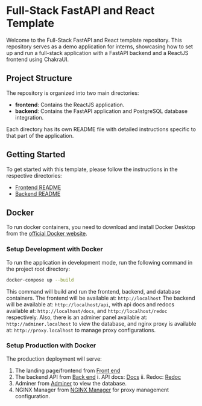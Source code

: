 # Full-Stack FastAPI and React Template

Welcome to the Full-Stack FastAPI and React template repository. This repository serves as a demo application for interns, showcasing how to set up and run a full-stack application with a FastAPI backend and a ReactJS frontend using ChakraUI.

## Project Structure

The repository is organized into two main directories:

- **frontend**: Contains the ReactJS application.
- **backend**: Contains the FastAPI application and PostgreSQL database integration.

Each directory has its own README file with detailed instructions specific to that part of the application.

## Getting Started

To get started with this template, please follow the instructions in the respective directories:

- [Frontend README](./frontend/README.md)
- [Backend README](./backend/README.md)

## Docker

To run docker containers, you need to download and install Docker Desktop from the [official Docker website](https://www.docker.com/products/docker-desktop).

### Setup Development with Docker

To run the application in development mode, run the following command in the project root directory:

```bash
docker-compose up --build
```

This command will build and run the frontend, backend, and database containers. 
The frontend will be available at: `http://localhost` 
The backend will be available at: `http://localhost/api`, 
with api docs and redocs available at: `http://localhost/docs`,
and `http://localhost/redoc` respectively.
Also, there is an adminer panel available at: `http://adminer.localhost` to view the database, and nginx proxy is available at: `http://proxy.localhost` to manage proxy configurations.

### Setup Production with Docker

The production deployment will serve:

1. The landing page/frontend from [Front end](https://tulbadex.jumpingcrab.com/)
2. The backend API from [Back end](https://tulbadex.jumpingcrab.com/api)
    i.  API docs: [Docs](https://tulbadex.jumpingcrab.com/docs)
    ii. Redoc: [Redoc](https://tulbadex.jumpingcrab.com/redoc)
3. Adminer from [Adminer](https://database.jumpingcrab.com) to view the database.
4. NGINX Manager from [NGINX Manager](https://nginx-manager.jumpingcrab.com) for proxy management configuration.
